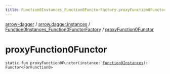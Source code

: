 ```yaml
---
title: Function0Instances_Function0FunctorFactory.proxyFunction0Functor - arrow-dagger
---
```


[arrow-dagger](../../index.html) / [arrow.dagger.instances](../index.html) / [Function0Instances_Function0FunctorFactory](index.html) / [proxyFunction0Functor](./proxy-function0-functor.html)

# proxyFunction0Functor

`static fun proxyFunction0Functor(instance: `[`Function0Instances`](../-function0-instances/index.html)`): Functor<ForFunction0>`